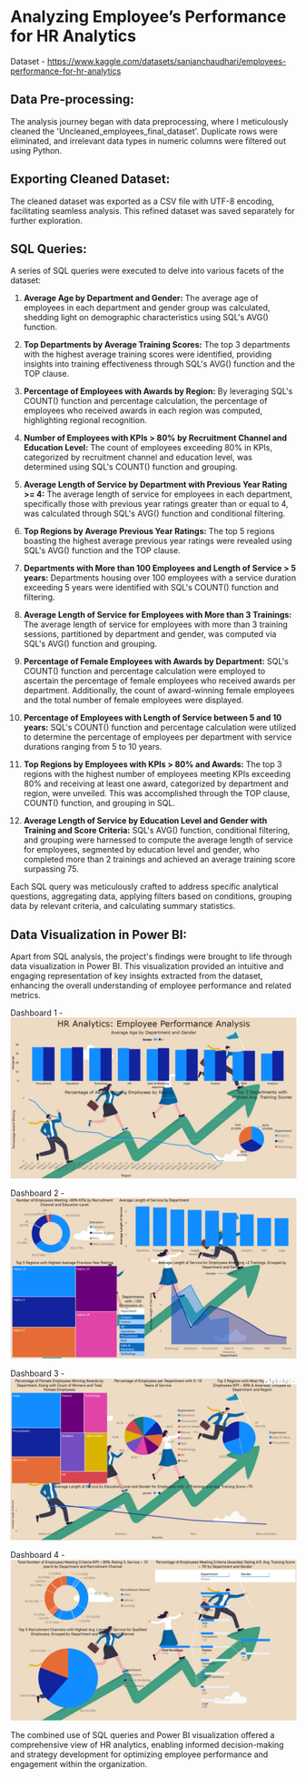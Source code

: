 # Analyzing Employee’s Performance for HR Analytics

Dataset - https://www.kaggle.com/datasets/sanjanchaudhari/employees-performance-for-hr-analytics

## Data Pre-processing:
The analysis journey began with data preprocessing, where I meticulously cleaned the 'Uncleaned_employees_final_dataset'. Duplicate rows were eliminated, and irrelevant data types in numeric columns were filtered out using Python.

## Exporting Cleaned Dataset:
The cleaned dataset was exported as a CSV file with UTF-8 encoding, facilitating seamless analysis. This refined dataset was saved separately for further exploration.

## SQL Queries:
A series of SQL queries were executed to delve into various facets of the dataset:

1. **Average Age by Department and Gender:** The average age of employees in each department and gender group was calculated, shedding light on demographic characteristics using SQL's AVG() function.

2. **Top Departments by Average Training Scores:** The top 3 departments with the highest average training scores were identified, providing insights into training effectiveness through SQL's AVG() function and the TOP clause.

3. **Percentage of Employees with Awards by Region:** By leveraging SQL's COUNT() function and percentage calculation, the percentage of employees who received awards in each region was computed, highlighting regional recognition.

4. **Number of Employees with KPIs > 80% by Recruitment Channel and Education Level:** The count of employees exceeding 80% in KPIs, categorized by recruitment channel and education level, was determined using SQL's COUNT() function and grouping.

5. **Average Length of Service by Department with Previous Year Rating >= 4:** The average length of service for employees in each department, specifically those with previous year ratings greater than or equal to 4, was calculated through SQL's AVG() function and conditional filtering.

6. **Top Regions by Average Previous Year Ratings:** The top 5 regions boasting the highest average previous year ratings were revealed using SQL's AVG() function and the TOP clause.

7. **Departments with More than 100 Employees and Length of Service > 5 years:** Departments housing over 100 employees with a service duration exceeding 5 years were identified with SQL's COUNT() function and filtering.

8. **Average Length of Service for Employees with More than 3 Trainings:** The average length of service for employees with more than 3 training sessions, partitioned by department and gender, was computed via SQL's AVG() function and grouping.

9. **Percentage of Female Employees with Awards by Department:** SQL's COUNT() function and percentage calculation were employed to ascertain the percentage of female employees who received awards per department. Additionally, the count of award-winning female employees and the total number of female employees were displayed.

10. **Percentage of Employees with Length of Service between 5 and 10 years:** SQL's COUNT() function and percentage calculation were utilized to determine the percentage of employees per department with service durations ranging from 5 to 10 years.

11. **Top Regions by Employees with KPIs > 80% and Awards:** The top 3 regions with the highest number of employees meeting KPIs exceeding 80% and receiving at least one award, categorized by department and region, were unveiled. This was accomplished through the TOP clause, COUNT() function, and grouping in SQL.

12. **Average Length of Service by Education Level and Gender with Training and Score Criteria:** SQL's AVG() function, conditional filtering, and grouping were harnessed to compute the average length of service for employees, segmented by education level and gender, who completed more than 2 trainings and achieved an average training score surpassing 75.

Each SQL query was meticulously crafted to address specific analytical questions, aggregating data, applying filters based on conditions, grouping data by relevant criteria, and calculating summary statistics.

## Data Visualization in Power BI:
Apart from SQL analysis, the project's findings were brought to life through data visualization in Power BI. This visualization provided an intuitive and engaging representation of key insights extracted from the dataset, enhancing the overall understanding of employee performance and related metrics.

Dashboard 1 - ![Alt Text](https://github.com/RobinMillford/HR-Analytics-Employee-Performance-Analysis/blob/main/Page%201.png)


Dashboard 2 - ![Alt Text](https://github.com/RobinMillford/HR-Analytics-Employee-Performance-Analysis/blob/main/Page%202.png)


Dashboard 3 - ![Alt Text](https://github.com/RobinMillford/HR-Analytics-Employee-Performance-Analysis/blob/main/Page%203.png)


Dashboard 4 - ![Alt Text](https://github.com/RobinMillford/HR-Analytics-Employee-Performance-Analysis/blob/main/Page%204.png)

The combined use of SQL queries and Power BI visualization offered a comprehensive view of HR analytics, enabling informed decision-making and strategy development for optimizing employee performance and engagement within the organization.
